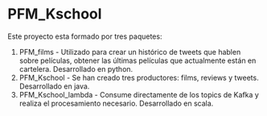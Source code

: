 # PFM_Kschool
Este proyecto esta formado por tres paquetes:
1. PFM_films - Utilizado para crear un histórico de tweets que hablen sobre películas, obtener las últimas películas que actualmente están en cartelera. Desarrollado en python.
2. PFM_Kschool - Se han creado tres productores: films, reviews y tweets. Desarrollado en java.
3. PFM_Kschool_lambda - Consume directamente de los topics de Kafka y realiza el procesamiento necesario. Desarrollado en scala.
